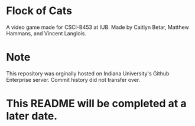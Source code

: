 # Flock of Cats
A video game made for CSCI-B453 at IUB. Made by Caitlyn Betar, Matthew Hammans, and Vincent Langlois.

# Note
This repository was orginally hosted on Indiana University's Github Enterprise server. Commit history did not transfer over.

# This README will be completed at a later date.
